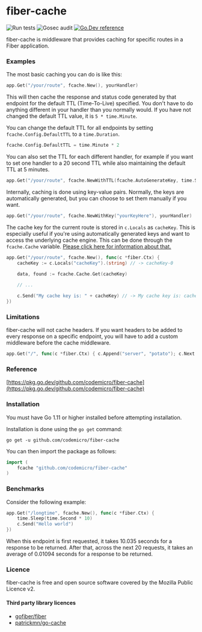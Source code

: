 # fiber-cache
![Run tests](https://github.com/codemicro/fiber-cache/workflows/Run%20tests/badge.svg) ![Gosec audit](https://github.com/codemicro/fiber-cache/workflows/Gosec%20audit/badge.svg) [![Go.Dev reference](https://img.shields.io/badge/go.dev-reference-blue?logo=go&logoColor=white)](https://pkg.go.dev/github.com/codemicro/fiber-cache)

fiber-cache is middleware that provides caching for specific routes in a Fiber application.

### Examples

The most basic caching you can do is like this:

```go
app.Get("/your/route", fcache.New(), yourHandler)
```

This will then cache the response and status code generated by that endpoint for the default TTL (Time-To-Live) specified. You don't have to do anything different in your handler than you normally would. If you have not changed the default TTL value, it is `5 * time.Minute`.

You can change the default TTL for all endpoints by setting `fcache.Config.DefaultTTL` to a `time.Duration`.

```go
fcache.Config.DefaultTTL = time.Minute * 2
```

You can also set the TTL for each different handler, for example if you want to set one handler to a 20 second TTL while also maintaining the default TTL at 5 minutes.

```go
app.Get("/your/route", fcache.NewWithTTL(fcache.AutoGenerateKey, time.Second*20), yourHandler)
```

Internally, caching is done using key-value pairs. Normally, the keys are automatically generated, but you can choose to set them manually if you want.

```go
app.Get("/your/route", fcache.NewWithKey("yourKeyHere"), yourHandler)
```

The cache key for the current route is stored in `c.Locals` as `cacheKey`. This is especially useful if you're using automatically generated keys and want to access the underlying cache engine. This can be done through the `fcache.Cache` variable. [Please click here for information about that.](https://github.com/patrickmn/go-cache)

```go
app.Get("/your/route", fcache.New(), func(c *fiber.Ctx) {
    cacheKey := c.Locals("cacheKey").(string) // -> cacheKey-0
    
    data, found := fcache.Cache.Get(cacheKey)

    // ...

    c.Send("My cache key is: " + cacheKey) // -> My cache key is: cacheKey-0
})
```

### Limitations

fiber-cache will not cache headers. If you want headers to be added to every response on a specific endpoint, you will have to add a custom middleware before the cache middleware.

```go
app.Get("/", func(c *fiber.Ctx) { c.Append("server", "potato"); c.Next() }, fcache.New(), yourHandler)
```

### Reference

[https://pkg.go.dev/github.com/codemicro/fiber-cache](https://pkg.go.dev/github.com/codemicro/fiber-cache)

### Installation
You must have Go 1.11 or higher installed before attempting installation.

Installation is done using the `go get` command:

```
go get -u github.com/codemicro/fiber-cache
```

You can then import the package as follows:

```go
import (
    fcache "github.com/codemicro/fiber-cache"
)
```

### Benchmarks

Consider the following example:

```go
app.Get("/longtime", fcache.New(), func(c *fiber.Ctx) {
    time.Sleep(time.Second * 10)
    c.Send("Hello world")
})
```

When this endpoint is first requested, it takes 10.035 seconds for a response to be returned. After that, across the next 20 requests, it takes an average of 0.01094 seconds for a response to be returned.

### Licence
fiber-cache is free and open source software covered by the Mozilla Public Licence v2.

#### Third party library licences
* [gofiber/fiber](https://github.com/gofiber/fiber/blob/master/LICENSE)
* [patrickmn/go-cache](https://github.com/patrickmn/go-cache/blob/master/LICENSE)

